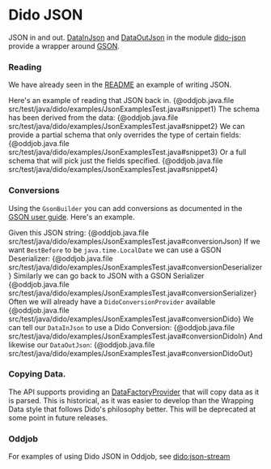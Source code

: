 Dido JSON
=========

JSON in and out. [DataInJson](http://rgordon.co.uk/projects/dido/current/api/dido/json/DataInJson.html)
and [DataOutJson](http://rgordon.co.uk/projects/dido/current/api/dido/json/DataOutJson.html)
in the module [dido-json](dido-json) provide a wrapper around [GSON](https://github.com/google/gson).

### Reading

We have already seen in the [README](README.md) an example of writing JSON.

Here's an example of reading that JSON back in.
{@oddjob.java.file src/test/java/dido/examples/JsonExamplesTest.java#snippet1}
The schema has been derived from the data:
{@oddjob.java.file src/test/java/dido/examples/JsonExamplesTest.java#snippet2}
We can provide a partial schema that only overrides the type of certain
fields:
{@oddjob.java.file src/test/java/dido/examples/JsonExamplesTest.java#snippet3}
Or a full schema that will pick just the fields specified.
{@oddjob.java.file src/test/java/dido/examples/JsonExamplesTest.java#snippet4}

### Conversions
Using the `GsonBuilder` you can add conversions as documented in the 
[GSON user guide](https://google.github.io/gson/UserGuide.html). Here's an example.

Given this JSON string:
{@oddjob.java.file src/test/java/dido/examples/JsonExamplesTest.java#conversionJson}
If we want `BestBefore` to be `java.time.LocalDate` we can use a GSON Deserializer:
{@oddjob.java.file src/test/java/dido/examples/JsonExamplesTest.java#conversionDeserializer}
Similarly we can go back to JSON with a GSON Serializer
{@oddjob.java.file src/test/java/dido/examples/JsonExamplesTest.java#conversionSerializer}
Often we will already have a `DidoConversionProvider` available
{@oddjob.java.file src/test/java/dido/examples/JsonExamplesTest.java#conversionDido}
We can tell our `DataInJson` to use a Dido Conversion:
{@oddjob.java.file src/test/java/dido/examples/JsonExamplesTest.java#conversionDidoIn}
And likewise our `DataOutJson`:
{@oddjob.java.file src/test/java/dido/examples/JsonExamplesTest.java#conversionDidoOut}

### Copying Data.

The API supports providing an [DataFactoryProvider](http://rgordon.co.uk/projects/dido/current/api/dido/data/DataFactoryProvider.html)
that will copy data as it is parsed. This is historical, as it was easier to develop 
than the Wrapping Data style that follows Dido's philosophy better.
This will be deprecated at some point in future releases.

### Oddjob

For examples of using Dido JSON in Oddjob, see [dido:json-stream](docs/reference/dido/json/JsonDido.md)
